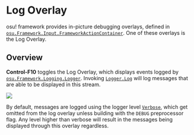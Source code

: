 # Log Overlay
 
osu! framework provides in-picture debugging overlays, defined in [`osu.Framework.Input.FrameworkActionContainer`](https://github.com/ppy/osu-framework/blob/master/osu.Framework/Input/FrameworkActionContainer.cs). One of these overlays is the Log Overlay.

## Overview

**Control-F10** toggles the Log Overlay, which displays events logged by [`osu.Framework.Logging.Logger`](https://github.com/ppy/osu-framework/blob/master/osu.Framework/Logging/Logger.cs). Invoking [`Logger.Log`](https://github.com/ppy/osu-framework/blob/91ddc390d745c742a43f31cdd53d5fd25d986dc5/osu.Framework/Logging/Logger.cs#L143) will log messages that are able to be displayed in this stream. 

![](https://cdn.discordapp.com/attachments/318886668889227266/539702590347411456/Screen_Shot_2019-01-29_at_4.02.30_PM-1.png)

By default, messages are logged using the logger level [`Verbose`](https://github.com/ppy/osu-framework/blob/91ddc390d745c742a43f31cdd53d5fd25d986dc5/osu.Framework/Logging/Logger.cs#L479), which get omitted from the log overlay unless building with the `DEBUG` preprocessor flag. Any level higher than verbose will result in the messages being displayed through this overlay regardless.





